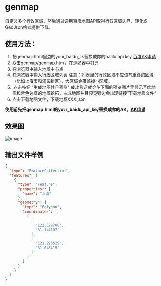 # genmap
自定义多个行政区域，然后通过调用百度地图API取得行政区域边界，转化成GeoJson格式提供下载。

## 使用方法：
<ol>
<li>把genmap.html里边的your_baidu_ak替换成你的baidu api key
<a href="http://lbsyun.baidu.com/apiconsole/key">百度AK申请</a>
</li>
<li>双击genmap/genmap.html，在浏览器中打开</li>
<li>在浏览器中输入地图中心点</li>
<li>在浏览器中输入行政区域列表
注意：列表里的行政区域不应该有重叠的区域（比如上海市和浦东新区），大区域会覆盖掉小区域。
</li>
<li>.点击按钮 “生成地图并且预览"
成功的话就会在下面的预览图片里显示百度地图和紫色边框的地图轮拓，生成地图并且预览旁边会出现链接”下载地图文件“
</li>
<li>点击下载地图文件，下载地图XXX.json</li>
</ol>

<strong>使用前先把genmap.html的your_baidu_api_key替换成你的AK，<a href="http://lbsyun.baidu.com/apiconsole/key">AK申请</a></strong>

## 效果图
![image](https://github.com/layjump/genmap/raw/master/screenshots/1508229208680.jpg)

## 输出文件样例
``` json
{
  "type": "FeatureCollection",
  "features": [
    {
      "type": "Feature",
      "properties": {
        "name": "上海"
      },
      "geometry": {
        "type": "Polygon",
        "coordinates": [
          [
            [
              "122.029708",
              "31.144107"
            ],
            [
              "121.993529",
              "31.048415"
            ]
          ]
        ]
      }
    }
  ]
}
```
